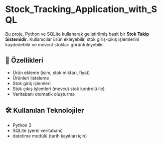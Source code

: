 # Stock_Tracking_Application_with_SQL

Bu proje, Python ve SQLite kullanarak geliştirilmiş basit bir **Stok Takip Sistemidir**. Kullanıcılar ürün ekleyebilir, stok giriş-çıkış işlemlerini kaydedebilir ve mevcut stokları görüntüleyebilir.

## 🚀 Özellikleri

- Ürün ekleme (isim, stok miktarı, fiyat)
- Ürünleri listeleme
- Stok giriş işlemleri
- Stok çıkış işlemleri (mevcut stok kontrolü ile)
- Veritabanı otomatik oluşturma

## 🛠️ Kullanılan Teknolojiler

- Python 3
- SQLite (yerel veritabanı)
- datetime modülü (tarih kayıtları için)
